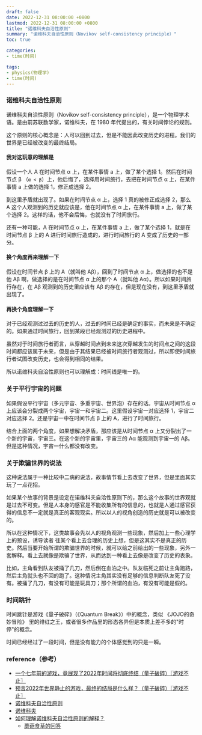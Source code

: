 ```yaml
---
draft: false
date: 2022-12-31 08:00:00 +0800
lastmod: 2022-12-31 08:00:00 +0800
title: "诺维科夫自洽性原则"
summary: "诺维科夫自洽性原则（Novikov self-consistency principle）"
toc: true

categories:
- time(时间)

tags:
- physics(物理学)
- time(时间)
---
```


### 诺维科夫自洽性原则

诺维科夫自洽性原则（Novikov self-consistency principle），是一个物理学术语。是由前苏联数学家，诺维科夫，在 1980 年代提出的，有关时间悖论的规则。

这个原则的核心概念是：人可以回到过去，但是不能因此改变历史的进程。我们的世界是已经被改变的最终结局。

#### 我对这玩意的理解是

假设一个人 A 在时间节点 α 上，在某件事情 a 上，做了某个选择 1。然后在时间节点 β （`α < β`）上，他后悔了，选择用时间旅行，去把在时间节点 α 上，在某件事情 a 上做的选择 1，修正成选择 2。

到这里矛盾就出现了。如果在时间节点 α 上，选择 1 真的被修正成选择 2，那么 A 这个人观测到的历史就应该是，他在时间节点 α 上，在某件事情 a 上，做了某个选择 2。这样的话，他不会后悔，也就没有了时间旅行。

还有一种可能，A 在时间节点 α 上，在某件事情 a 上，做了某个选择 1，就是在时间节点 β 上的 A 进行时间旅行造成的，进行时间旅行的 A 变成了历史的一部分。

#### 换个角度再来理解一下

假设在时间节点 β 上的 A（就叫他 Aβ），回到了时间节点 α 上，做选择的也不是他 Aβ 啊，做选择的是在时间节点 α 上的那个 A（就叫他 Aα）。所以如果时间旅行存在，在 Aβ 观测到的历史里应该有 Aβ 的存在，但是现在没有，到这里矛盾就出现了。

#### 再换个角度理解一下

对于已经观测过过去的历史的人，过去的时间已经是确定的事实，而未来是不确定的。如果通过时间旅行，回到某段已经观测过的历史进程中。

虽然对于时间旅行者而言，从穿越时间点到未来这次穿越发生的时间点之间的这段时间都应该属于未来，但是由于其结果已经被时间旅行者观测过，所以即使时间旅行者试图改变历史，也会得到相同的结果。

所以诺维科夫自洽性原则也可以理解成：时间线是唯一的。

### 关于平行宇宙的问题

如果假设平行宇宙（多元宇宙、多重宇宙、世界泡）存在的话。宇宙从时间节点 α 上应该会分裂成两个宇宙，宇宙一和宇宙二。这里假设宇宙一对应选择 1，宇宙二对应选择 2。还是宇宙一中在时间节点 β 上的 A，进行了时间旅行。

结合上面的两个角度，如果想解决矛盾，那应该是从时间节点 α 上又分裂出了一个新的宇宙，宇宙三。在这个新的宇宙里，宇宙三的 Aα 能观测到宇宙一的 Aβ。但是这种情况，宇宙一什么都没有改变。

### 关于欺骗世界的说法

这种说法属于一种比较中二病的说法，故事情节看上去改变了世界，但是里面其实玩了一点花招。

如果某个故事的背景是设定在诺维科夫自洽性原则下的，那么这个故事的世界观就是过去不可变。但是人本身的感官是不能收集所有的信息的，也就是人通过感官获得的信息不一定就是真正的客观现实。所以以人的视角创造的历史就是可以被改变的。

所以在这种情况下，这类故事会先以人的视角观测一些现象，然后加上一些心理学上的预设，诱导读者 往某个看上去合理的历史上想，但是这其实不是真正的历史。然后当要开始所谓的欺骗世界的时候，就可以给之前给出的一些现象，另外一套解释。看上去就像是欺骗了世界，从而达到一种看上去像是改变了历史的表象。

比如，主角看到队友被捅了几刀，然后倒在血泊之中。队友临死之前让主角跑路，然后主角就头也不回的跑了。这种情况主角其实没有足够的信息判断队友死了没有。被捅了几刀，有没有可能是玩具刀；那个所谓的血泊，有没有可能是假的。

### 时间跳针

时间跳针是游戏《量子破碎》（《Quantum Break》）中的概念，类似 《JOJO的奇妙冒险》 里的绯红之王，或者很多作品里的形态各异但是本质上差不多的"时停"的概念。

时间已经经过了一段时间，但是没有能力的个体感觉到的只是一瞬。

### reference（参考）

- [一个七年前的游戏，竟展现了2022年时间将彻底终结（量子破碎）〖游戏不止〗](https://www.bilibili.com/video/BV1mD4y1B7eX)
- [预言2022年世界静止的游戏，最终的结局是什么样？（量子破碎）〖游戏不止〗](https://www.bilibili.com/video/BV1og411m7LH)
- [诺维科夫自洽性原则](https://baike.baidu.com/item/%E8%AF%BA%E7%BB%B4%E7%A7%91%E5%A4%AB%E8%87%AA%E6%B4%BD%E6%80%A7%E5%8E%9F%E5%88%99/10584038)
- [诺维科夫](https://baike.baidu.com/item/%E8%AF%BA%E7%BB%B4%E7%A7%91%E5%A4%AB/17749)
- [如何理解诺维科夫自洽性原则的解释？](https://www.zhihu.com/question/51427702)
  - [蘑菇食草的回答](https://www.zhihu.com/question/51427702/answer/127927782)
